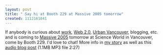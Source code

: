 ```yaml
---
layout: post
title: " Say hi at Booth 229 at Massive 2005 tomorrow"
created: 1112161041
---
```

<p>If anybody is curious about <a href="http://www.bryght.com/">work</a>, <a href="http://bryght.com/taxonomy/term/18">Web 2.0</a>, <a href="http://www.urbanvancouver.com/">Urban Vancouver</a>, blogging, etc. and is coming to <a href="http://www.techvibes.com/massive/">Massive 2005</a> tomorrow at Science World in Vancouver, come by Booth 229. I'd love to chat! More info in <a href="http://www.bryght.com/bryght-radio/massive-2005-preview">my story</a> as well as this <a href="http://www.bryght.com/conf/bryght-com.bryght.net/files/bryght-radio-29mar2005.mp3">audio blog post</a> (1.1MB MP3 file 2:27)</p>

